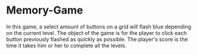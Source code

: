 # Memory-Game
In this game, a select amount of buttons on a grid will flash blue depending on the current level. The object of the game is for the player to click each button previously flashed as quickly as possible. The player's score is the time it takes him or her to complete all the levels.
